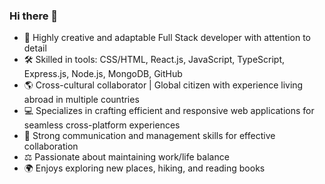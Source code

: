 ### Hi there 👋

- 🚀  Highly creative and adaptable Full Stack developer with attention to detail
- 🛠️  Skilled in tools: CSS/HTML, React.js, JavaScript, TypeScript, Express.js, Node.js, MongoDB, GitHub
- 🌎  Cross-cultural collaborator | Global citizen with experience living abroad in multiple countries
- 💻  Specializes in crafting efficient and responsive web applications for seamless cross-platform experiences
- 🤝  Strong communication and management skills for effective collaboration
- ⚖️  Passionate about maintaining work/life balance
- 🌍  Enjoys exploring new places, hiking, and reading books


<!--
**i-iurchuk/i-iurchuk** is a ✨ _special_ ✨ repository because its `README.md` (this file) appears on your GitHub profile.

Here are some ideas to get you started:

- 🔭 I’m currently working on ...
- 🌱 I’m currently learning ...
- 👯 I’m looking to collaborate on ...
- 🤔 I’m looking for help with ...
- 💬 Ask me about ...
- 📫 How to reach me: ...
- 😄 Pronouns: ...
- ⚡ Fun fact: ...
-->
